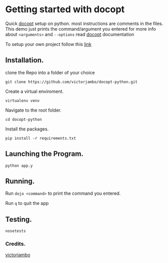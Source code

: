 # Getting started with docopt
Quick [docopt](http://docopt.org) setup on python.
most instructions are comments in the files.
This demo just prints the command/argument you entered
for more info about ```<arguments>``` and  ```--options``` read [docopt](http://docopt.org) documentation

To setup your own project follow this [link](/virtual.md)

## Installation.
clone the Repo into a folder of your choice
```
git clone https://github.com/victorjambo/docopt-python.git
```
Create a virtual enviroment.
```
virtualenv venv
```
Navigate to the root folder.
```
cd docopt-python
```
Install the packages.
```
pip install -r requirements.txt
```
## Launching the Program.
```
python app.y
```
## Running.
Run ```dojo <command>``` to print the command you entered.

Run ```q``` to quit the app

## Testing.
```
nosetests
```
### Credits.
[victorjambo](https://github.com/victorjambo)